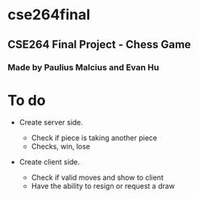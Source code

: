 # cse264final
## CSE264 Final Project - Chess Game
### Made by Paulius Malcius and Evan Hu

# To do
- Create server side.
    - Check if piece is taking another piece
    - Checks, win, lose

- Create client side.
    - Check if valid moves and show to client
    - Have the ability to resign or request a draw